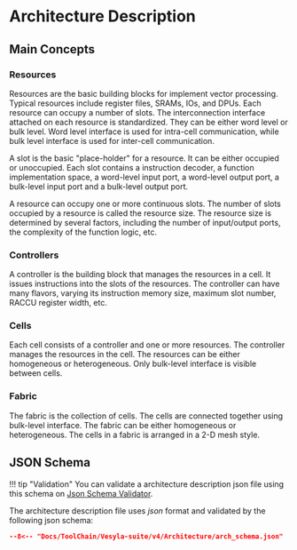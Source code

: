 # Architecture Description

## Main Concepts

### Resources

Resources are the basic building blocks for implement vector processing. Typical resources include register files, SRAMs, IOs, and DPUs. Each resource can occupy a number of slots. The interconnection interface attached on each resource is standardized. They can be either word level or bulk level. Word level interface is used for intra-cell communication, while bulk level interface is used for inter-cell communication.

A slot is the basic "place-holder" for a resource. It can be either occupied or unoccupied. Each slot contains a instruction decoder, a function implementation space, a word-level input port, a word-level output port, a bulk-level input port and a bulk-level output port.

A resource can occupy one or more continuous slots. The number of slots occupied by a resource is called the resource size. The resource size is determined by several factors, including the number of input/output ports, the complexity of the function logic, etc.

### Controllers

A controller is the building block that manages the resources in a cell. It issues instructions into the slots of the resources. The controller can have many flavors, varying its instruction memory size, maximum slot number, RACCU register width, etc.

### Cells

Each cell consists of a controller and one or more resources. The controller manages the resources in the cell. The resources can be either homogeneous or heterogeneous. Only bulk-level interface is visible between cells.

### Fabric

The fabric is the collection of cells. The cells are connected together using bulk-level interface. The fabric can be either homogeneous or heterogeneous. The cells in a fabric is arranged in a 2-D mesh style.

## JSON Schema

!!! tip "Validation"
    You can validate a architecture description json file using this schema on [Json Schema Validator](https://www.jsonschemavalidator.net/).

The architecture description file uses *json* format and validated by the following json schema:

```json
--8<-- "Docs/ToolChain/Vesyla-suite/v4/Architecture/arch_schema.json"
```
